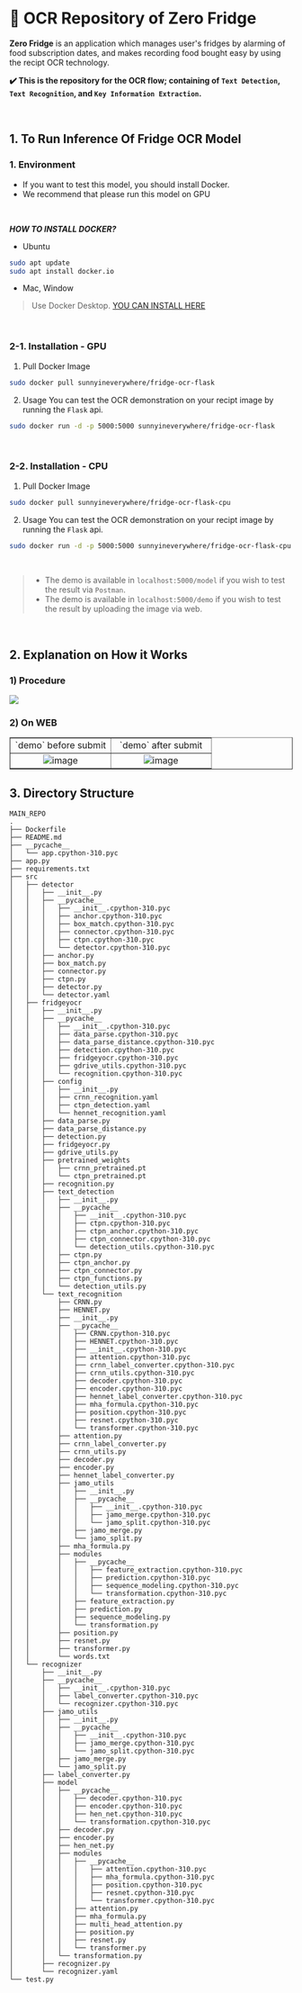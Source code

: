 # 🔆 OCR Repository of Zero Fridge
**Zero Fridge** is an application which manages user's fridges by alarming of food subscription dates, and makes recording food bought easy by using the recipt OCR technology.  

**✔️ This is the repository for the OCR flow; containing of `Text Detection`, `Text Recognition`, and `Key Information Extraction`.**  

<br />

## 1. To Run Inference Of Fridge OCR Model
### 1. Environment
- If you want to test this model, you should install Docker.
- We recommend that please run this model on GPU

<br />

_**HOW TO INSTALL DOCKER?**_
- Ubuntu
```bash
sudo apt update
sudo apt install docker.io
```

- Mac, Window
> Use Docker Desktop.
  [YOU CAN INSTALL HERE](https://www.docker.com/products/docker-desktop/)

<br />

### 2-1. Installation - GPU
1) Pull Docker Image
```bash
sudo docker pull sunnyineverywhere/fridge-ocr-flask
```

2) Usage
You can test the OCR demonstration on your recipt image by running the `Flask` api.
```bash
sudo docker run -d -p 5000:5000 sunnyineverywhere/fridge-ocr-flask
```

<br />

### 2-2. Installation - CPU
1) Pull Docker Image
```bash
sudo docker pull sunnyineverywhere/fridge-ocr-flask-cpu
```

2) Usage
You can test the OCR demonstration on your recipt image by running the `Flask` api.
```bash
sudo docker run -d -p 5000:5000 sunnyineverywhere/fridge-ocr-flask-cpu
```

<br />

> - The demo is available in `localhost:5000/model` if you wish to test the result via `Postman`.
> - The demo is available in `localhost:5000/demo` if you wish to test the result by uploading the image via web.

<br />

## 2. Explanation on How it Works
### 1) Procedure
<img src="./figures/fridgeyocr_flow.png">

### 2) On WEB
<table border="1" cellspacing="0" cellpadding="0" width="100%">
  <tr>
    <td width="50%" align="center">`demo` before submit</td>
    <td width="50%" align="center">`demo` after submit</td>
  </tr>
  <tr width="100%">
        <td width="50%" align="center"><img alt="image" src="https://user-images.githubusercontent.com/80109963/228731166-32423ce0-91eb-4f14-9e69-4d7673f5a630.png"></td>
        <td width="50%" align="center"><img alt="image" src="https://user-images.githubusercontent.com/80109963/228731309-8c7e1bbf-663c-4575-af57-8b29f08ad9d8.png"></td>
  </tr>
</table>


## 3. Directory Structure
```
MAIN_REPO
.
├── Dockerfile
├── README.md
├── __pycache__
│   └── app.cpython-310.pyc
├── app.py
├── requirements.txt
├── src
│   ├── detector
│   │   ├── __init__.py
│   │   ├── __pycache__
│   │   │   ├── __init__.cpython-310.pyc
│   │   │   ├── anchor.cpython-310.pyc
│   │   │   ├── box_match.cpython-310.pyc
│   │   │   ├── connector.cpython-310.pyc
│   │   │   ├── ctpn.cpython-310.pyc
│   │   │   └── detector.cpython-310.pyc
│   │   ├── anchor.py
│   │   ├── box_match.py
│   │   ├── connector.py
│   │   ├── ctpn.py
│   │   ├── detector.py
│   │   └── detector.yaml
│   ├── fridgeyocr
│   │   ├── __init__.py
│   │   ├── __pycache__
│   │   │   ├── __init__.cpython-310.pyc
│   │   │   ├── data_parse.cpython-310.pyc
│   │   │   ├── data_parse_distance.cpython-310.pyc
│   │   │   ├── detection.cpython-310.pyc
│   │   │   ├── fridgeyocr.cpython-310.pyc
│   │   │   ├── gdrive_utils.cpython-310.pyc
│   │   │   └── recognition.cpython-310.pyc
│   │   ├── config
│   │   │   ├── __init__.py
│   │   │   ├── crnn_recognition.yaml
│   │   │   ├── ctpn_detection.yaml
│   │   │   └── hennet_recognition.yaml
│   │   ├── data_parse.py
│   │   ├── data_parse_distance.py
│   │   ├── detection.py
│   │   ├── fridgeyocr.py
│   │   ├── gdrive_utils.py
│   │   ├── pretrained_weights
│   │   │   ├── crnn_pretrained.pt
│   │   │   └── ctpn_pretrained.pt
│   │   ├── recognition.py
│   │   ├── text_detection
│   │   │   ├── __init__.py
│   │   │   ├── __pycache__
│   │   │   │   ├── __init__.cpython-310.pyc
│   │   │   │   ├── ctpn.cpython-310.pyc
│   │   │   │   ├── ctpn_anchor.cpython-310.pyc
│   │   │   │   ├── ctpn_connector.cpython-310.pyc
│   │   │   │   └── detection_utils.cpython-310.pyc
│   │   │   ├── ctpn.py
│   │   │   ├── ctpn_anchor.py
│   │   │   ├── ctpn_connector.py
│   │   │   ├── ctpn_functions.py
│   │   │   └── detection_utils.py
│   │   └── text_recognition
│   │       ├── CRNN.py
│   │       ├── HENNET.py
│   │       ├── __init__.py
│   │       ├── __pycache__
│   │       │   ├── CRNN.cpython-310.pyc
│   │       │   ├── HENNET.cpython-310.pyc
│   │       │   ├── __init__.cpython-310.pyc
│   │       │   ├── attention.cpython-310.pyc
│   │       │   ├── crnn_label_converter.cpython-310.pyc
│   │       │   ├── crnn_utils.cpython-310.pyc
│   │       │   ├── decoder.cpython-310.pyc
│   │       │   ├── encoder.cpython-310.pyc
│   │       │   ├── hennet_label_converter.cpython-310.pyc
│   │       │   ├── mha_formula.cpython-310.pyc
│   │       │   ├── position.cpython-310.pyc
│   │       │   ├── resnet.cpython-310.pyc
│   │       │   └── transformer.cpython-310.pyc
│   │       ├── attention.py
│   │       ├── crnn_label_converter.py
│   │       ├── crnn_utils.py
│   │       ├── decoder.py
│   │       ├── encoder.py
│   │       ├── hennet_label_converter.py
│   │       ├── jamo_utils
│   │       │   ├── __init__.py
│   │       │   ├── __pycache__
│   │       │   │   ├── __init__.cpython-310.pyc
│   │       │   │   ├── jamo_merge.cpython-310.pyc
│   │       │   │   └── jamo_split.cpython-310.pyc
│   │       │   ├── jamo_merge.py
│   │       │   └── jamo_split.py
│   │       ├── mha_formula.py
│   │       ├── modules
│   │       │   ├── __pycache__
│   │       │   │   ├── feature_extraction.cpython-310.pyc
│   │       │   │   ├── prediction.cpython-310.pyc
│   │       │   │   ├── sequence_modeling.cpython-310.pyc
│   │       │   │   └── transformation.cpython-310.pyc
│   │       │   ├── feature_extraction.py
│   │       │   ├── prediction.py
│   │       │   ├── sequence_modeling.py
│   │       │   └── transformation.py
│   │       ├── position.py
│   │       ├── resnet.py
│   │       ├── transformer.py
│   │       └── words.txt
│   └── recognizer
│       ├── __init__.py
│       ├── __pycache__
│       │   ├── __init__.cpython-310.pyc
│       │   ├── label_converter.cpython-310.pyc
│       │   └── recognizer.cpython-310.pyc
│       ├── jamo_utils
│       │   ├── __init__.py
│       │   ├── __pycache__
│       │   │   ├── __init__.cpython-310.pyc
│       │   │   ├── jamo_merge.cpython-310.pyc
│       │   │   └── jamo_split.cpython-310.pyc
│       │   ├── jamo_merge.py
│       │   └── jamo_split.py
│       ├── label_converter.py
│       ├── model
│       │   ├── __pycache__
│       │   │   ├── decoder.cpython-310.pyc
│       │   │   ├── encoder.cpython-310.pyc
│       │   │   ├── hen_net.cpython-310.pyc
│       │   │   └── transformation.cpython-310.pyc
│       │   ├── decoder.py
│       │   ├── encoder.py
│       │   ├── hen_net.py
│       │   ├── modules
│       │   │   ├── __pycache__
│       │   │   │   ├── attention.cpython-310.pyc
│       │   │   │   ├── mha_formula.cpython-310.pyc
│       │   │   │   ├── position.cpython-310.pyc
│       │   │   │   ├── resnet.cpython-310.pyc
│       │   │   │   └── transformer.cpython-310.pyc
│       │   │   ├── attention.py
│       │   │   ├── mha_formula.py
│       │   │   ├── multi_head_attention.py
│       │   │   ├── position.py
│       │   │   ├── resnet.py
│       │   │   └── transformer.py
│       │   └── transformation.py
│       ├── recognizer.py
│       └── recognizer.yaml
└── test.py


```

